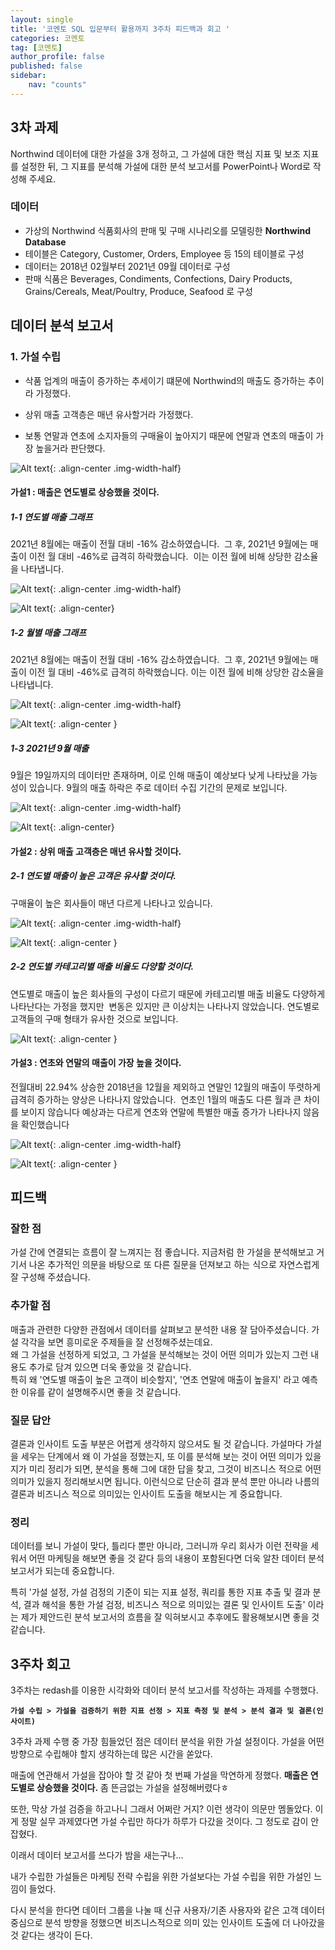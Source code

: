 ```yaml
---
layout: single
title: '코멘토 SQL 입문부터 활용까지 3주차 피드백과 회고 '
categories: 코멘토
tag: [코멘토]
author_profile: false
published: false
sidebar:
    nav: "counts"
---
```


## 3차 과제  

Northwind 데이터에 대한 가설을 3개 정하고, 그 가설에 대한 핵심 지표 및 보조 지표를 설정한 뒤, 그 지표를 분석해 가설에 대한 분석 보고서를 PowerPoint나 Word로 작성해 주세요. 

### 데이터 
- 가상의 Northwind 식품회사의 판매 및 구매 시나리오를 모델링한 **Northwind Database**
- 테이블은 Category, Customer, Orders, Employee 등 15의 테이블로 구성 
- 데이터는 2018년 02월부터 2021년 09월 데이터로 구성 
- 판매 식품은 Beverages, Condiments, Confections, Dairy Products, Grains/Cereals, Meat/Poultry, Produce, Seafood 로 구성 


## 데이터 분석 보고서
### 1. 가설 수립

- 삭품 업계의 매출이 증가하는 추세이기 떄문에 Northwind의 매출도 증가하는 추이라 가정했다. 

- 상위 매출 고객층은 매년 유사할거라 가정했다. 

- 보통 연말과 연초에 소지자들의 구매율이 높아지기 때문에 연말과 연초의 매출이 가장 높을거라 판단했다. 

![Alt text]({{site.url}}/images/2023-12-23-hypothesis-feedback/hypothesis.png){: .align-center .img-width-half} 

#### 가설1 : 매출은 연도별로 상승했을 것이다.
##### 1-1 연도별 매출 그래프 

2021년 8월에는 매출이 전월 대비 -16% 감소하였습니다. 
그 후, 2021년 9월에는 매출이 이전 월 대비 -46%로 급격히 하락했습니다.
 이는 이전 월에 비해 상당한 감소율을 나타냅니다.

![Alt text]({{site.url}}/images/2023-12-23-hypothesis-feedback/year_graph_title.png){: .align-center .img-width-half} 

![Alt text]({{site.url}}/images/2023-12-23-hypothesis-feedback/h1_img.png){: .align-center} 

##### 1-2 월별 매출 그래프 

2021년 8월에는 매출이 전월 대비 -16% 감소하였습니다. 
그 후, 2021년 9월에는 매출이 이전 월 대비 -46%로 급격히 하락했습니다. 이는 이전 월에 비해 상당한 감소율을 나타냅니다.

![Alt text]({{site.url}}/images/2023-12-23-hypothesis-feedback/month_graph_title.png){: .align-center .img-width-half} 

![Alt text]({{site.url}}/images/2023-12-23-hypothesis-feedback/month_sales.png){: .align-center } 

##### 1-3 2021년 9월 매출 
9월은 19일까지의 데이터만 존재하며, 이로 인해 매출이 예상보다 낮게 나타났을 가능성이 있습니다. 9월의 매출 하락은 주로 데이터 수집 기간의 문제로 보입니다.

![Alt text]({{site.url}}/images/2023-12-23-hypothesis-feedback/sep_title.png){: .align-center .img-width-half} 

![Alt text]({{site.url}}/images/2023-12-23-hypothesis-feedback/sep_sales.png){: .align-center} 

#### 가설2 : 상위 매출 고객층은 매년 유사할 것이다.
##### 2-1 연도별 매출이 높은 고객은 유사할 것이다.
구매율이 높은 회사들이 매년 다르게 나타나고 있습니다. 

![Alt text]({{site.url}}/images/2023-12-23-hypothesis-feedback/customer_title.png){: .align-center .img-width-half} 

![Alt text]({{site.url}}/images/2023-12-23-hypothesis-feedback/customer_graph.png){: .align-center } 

##### 2-2 연도별 카테고리별 매출 비율도 다양할 것이다.

연도별로 매출이 높은 회사들의 구성이 다르기 때문에 카테고리별 매출 비율도 다양하게 나타난다는 가정을 했지만 
변동은 있지만 큰 이상치는 나타나지 않았습니다.
연도별로 고객들의 구매 형태가 유사한 것으로 보입니다.

![Alt text]({{site.url}}/images/2023-12-23-hypothesis-feedback/category_graph.png){: .align-center } 

#### 가설3 : 연초와 연말의 매출이 가장 높을 것이다.

전월대비 22.94% 상승한 2018년을 12월을 제외하고 연말인 12월의 매출이 뚜렷하게 급격히 증가하는 양상은 나타나지 않았습니다. 
연초인 1월의 매출도 다른 월과 큰 차이를 보이지 않습니다
예상과는 다르게 연초와 연말에 특별한 매출 증가가 나타나지 않음을 확인했습니다

![Alt text]({{site.url}}/images/2023-12-23-hypothesis-feedback/h3_title.png){: .align-center .img-width-half} 

![Alt text]({{site.url}}/images/2023-12-23-hypothesis-feedback/h3_img.png){: .align-center } 


## 피드백
### 잘한 점 
가설 간에 연결되는 흐름이 잘 느껴지는 점 좋습니다. 지금처럼 한 가설을 분석해보고 거기서 나온 추가적인 의문을 바탕으로 또 다른 질문을 던져보고 하는 식으로 자연스럽게 잘 구성해 주셨습니다.

### 추가할 점 
매출과 관련한 다양한 관점에서 데이터를 살펴보고 분석한 내용 잘 담아주셨습니다. 가설 각각을 보면 흥미로운 주제들을 잘 선정해주셨는데요. <br>
왜 그 가설을 선정하게 되었고, 그 가설을 분석해보는 것이 어떤 의미가 있는지 그런 내용도 추가로 담겨 있으면 더욱 좋았을 것 같습니다. <br>
특히 왜 '연도별 매출이 높은 고객이 비슷할지', '연초 연말에 매출이 높을지' 라고 예측한 이유를 같이 설명해주시면 좋을 것 같습니다.

### 질문 답안  
결론과 인사이트 도출 부분은 어렵게 생각하지 않으셔도 될 것 같습니다. 가설마다 가설을 세우는 단계에서 왜 이 가설을 정했는지, 또 이를 분석해 보는 것이 어떤 의미가 있을지가 미리 정리가 되면, 분석을 통해 그에 대한 답을 찾고, 그것이 비즈니스 적으로 어떤 의미가 있을지 정리해보시면 됩니다. 이런식으로 단순히 결과 분석 뿐만 아니라 나름의 결론과 비즈니스 적으로 의미있는 인사이트 도출을 해보시는 게 중요합니다.

### 정리
데이터를 보니 가설이 맞다, 틀리다 뿐만 아니라, 그러니까 우리 회사가 이런 전략을 세워서 어떤 마케팅을 해보면 좋을 것 같다 등의 내용이 포함된다면 더욱 알찬 데이터 분석 보고서가 되는데 중요합니다. <br>

특히 '가설 설정, 가설 검정의 기준이 되는 지표 설정, 쿼리를 통한 지표 추출 및 결과 분석, 결과 해석을 통한 가설 검정, 비즈니스 적으로 의미있는 결론 및 인사이트 도출' 이라는 제가 제안드린 분석 보고서의 흐름을 잘 익혀보시고 추후에도 활용해보시면 좋을 것 같습니다.

## 3주차 회고 

3주차는 redash를 이용한 시각화와 데이터 분석 보고서를 작성하는 과제를 수행했다.

**`가설 수립 > 가설을 검증하기 위한 지표 선정 > 지표 측정 및 분석 > 분석 결과 및 결론(인사이트)`**

3주차 과제 수행 중 가장 힘들었던 점은 데이터 분석을 위한 가설 설정이다. 가설을 어떤 방향으로 수립해야 할지 생각하는데 많은 시간을 쏟았다.

매출에 연관해서 가설을 잡아야 할 것 같아 첫 번째 가설을 막연하게 정했다. **매출은 연도별로 상승했을 것이다.** 좀 뜬금없는 가설을 설정해버렸다ㅎ

또한, 막상 가설 검증을 하고나니 그래서 어쩌란 거지? 이런 생각이 의문만 멤돌았다. 이게 정말 실무 과제였다면 가설 수립만 하다가 하루가 다갔을 것이다. 그 정도로 감이 안 잡혔다.

이래서 데이터 보고서를 쓰다가 밤을 새는구나...

내가 수립한 가설들은 마케팅 전략 수립을 위한 가설보다는 가설 수립을 위한 가설인 느낌이 들었다.

다시 분석을 한다면 데이터 그룹을 나눌 때 신규 사용자/기존 사용자와 같은 고객 데이터 중심으로 분석 방향을 정했으면 비즈니스적으로 의미 있는 인사이트 도출에 더 나아갔을 것 같다는 생각이 든다.